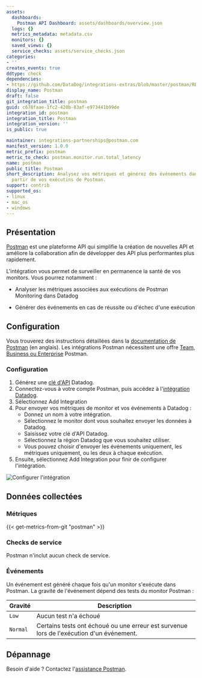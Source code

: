 ```yaml
---
assets:
  dashboards:
    Postman API Dashboard: assets/dashboards/overview.json
  logs: {}
  metrics_metadata: metadata.csv
  monitors: {}
  saved_views: {}
  service_checks: assets/service_checks.json
categories:
- ''
creates_events: true
ddtype: check
dependencies:
- https://github.com/DataDog/integrations-extras/blob/master/postman/README.md
display_name: Postman
draft: false
git_integration_title: postman
guid: c678faae-1fc2-420b-83af-e973441b99de
integration_id: postman
integration_title: Postman
integration_version: ''
is_public: true

maintainer: integrations-partnerships@postman.com
manifest_version: 1.0.0
metric_prefix: postman
metric_to_check: postman.monitor.run.total_latency
name: postman
public_title: Postman
short_description: Analysez vos métriques et générez des événements dans Datadog à
  partir de vos exécutins de Postman.
support: contrib
supported_os:
- linux
- mac_os
- windows
---
```




## Présentation

[Postman][1] est une plateforme API qui simplifie la création de nouvelles API et améliore la collaboration afin de développer des API plus performantes plus rapidement.

L'intégration vous permet de surveiller en permanence la santé de vos monitors. Vous pourrez notamment :

- Analyser les métriques associées aux exécutions de Postman Monitoring dans Datadog

- Générer des événements en cas de réussite ou d'échec d'une exécution

## Configuration

Vous trouverez des instructions détaillées dans la [documentation de Postman][2] (en anglais). Les intégrations Postman nécessitent une offre [Team, Business ou Enterprise][3] Postman.

### Configuration

1. Générez une [clé d'API][4] Datadog.
2. Connectez-vous à votre compte Postman, puis accédez à l'[intégration Datadog][5].
3. Sélectionnez Add Integration
4. Pour envoyer vos métriques de monitor et vos événements à Datadog :
   - Donnez un nom à votre intégration.
   - Sélectionnez le monitor dont vous souhaitez envoyer les données à Datadog.
   - Saisissez votre clé d'API Datadog.
   - Sélectionnez la région Datadog que vous souhaitez utiliser.
   - Vous pouvez choisir d'envoyer les événements uniquement, les métriques uniquement, ou les deux à chaque exécution.
5. Ensuite, sélectionnez Add Integration pour finir de configurer l'intégration.

![Configurer l'intégration][6]

## Données collectées

### Métriques
{{< get-metrics-from-git "postman" >}}


### Checks de service

Postman n'inclut aucun check de service.

### Événements

Un événement est généré chaque fois qu'un monitor s'exécute dans Postman. La gravité de l'événement dépend des tests du monitor Postman :

| Gravité | Description                                                           |
|----------|-----------------------------------------------------------------------|
| `Low`    | Aucun test n'a échoué                                                 |
| `Normal` | Certains tests ont échoué ou une erreur est survenue lors de l'exécution d'un événement. |

## Dépannage

Besoin d'aide ? Contactez l'[assistance Postman][8].

[1]: https://www.postman.com/
[2]: https://learning.postman.com/docs/integrations/available-integrations/datadog/
[3]: https://www.postman.com/pricing/
[4]: https://app.datadoghq.com/organization-settings/api-keys
[5]: https://go.postman.co/integrations/service/datadog
[6]: https://raw.githubusercontent.com/DataDog/integrations-extras/master/postman/images/add-integration-datadog.jpeg
[7]: https://github.com/DataDog/integrations-extras/blob/master/postman/metadata.csv
[8]: https://www.postman.com/support/

